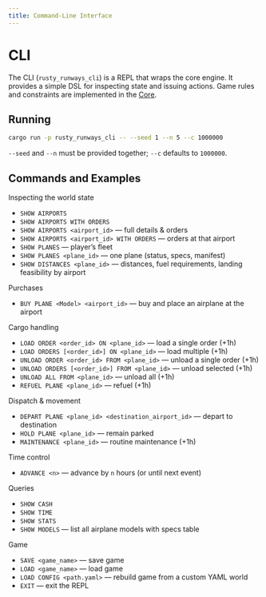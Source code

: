 ```yaml
---
title: Command‑Line Interface
---
```


# CLI

The CLI (`rusty_runways_cli`) is a REPL that wraps the core engine. It provides a simple DSL for inspecting state and issuing actions. Game rules and constraints are implemented in the [Core](../core/index.md).

## Running

```bash
cargo run -p rusty_runways_cli -- --seed 1 --n 5 --c 1000000
```

`--seed` and `--n` must be provided together; `--c` defaults to `1000000`.

## Commands and Examples

Inspecting the world state

- `SHOW AIRPORTS`
- `SHOW AIRPORTS WITH ORDERS`
- `SHOW AIRPORTS <airport_id>` — full details & orders
- `SHOW AIRPORTS <airport_id> WITH ORDERS` — orders at that airport
- `SHOW PLANES` — player’s fleet
- `SHOW PLANES <plane_id>` — one plane (status, specs, manifest)
- `SHOW DISTANCES <plane_id>` — distances, fuel requirements, landing feasibility by airport

Purchases

- `BUY PLANE <Model> <airport_id>` — buy and place an airplane at the airport

Cargo handling

- `LOAD ORDER <order_id> ON <plane_id>` — load a single order (+1h)
- `LOAD ORDERS [<order_id>] ON <plane_id>` — load multiple (+1h)
- `UNLOAD ORDER <order_id> FROM <plane_id>` — unload a single order (+1h)
- `UNLOAD ORDERS [<order_id>] FROM <plane_id>` — unload selected (+1h)
- `UNLOAD ALL FROM <plane_id>` — unload all (+1h)
- `REFUEL PLANE <plane_id>` — refuel (+1h)

Dispatch & movement

- `DEPART PLANE <plane_id> <destination_airport_id>` — depart to destination
- `HOLD PLANE <plane_id>` — remain parked
- `MAINTENANCE <plane_id>` — routine maintenance (+1h)

Time control

- `ADVANCE <n>` — advance by `n` hours (or until next event)

Queries

- `SHOW CASH`
- `SHOW TIME`
- `SHOW STATS`
- `SHOW MODELS` — list all airplane models with specs table

Game

- `SAVE <game_name>` — save game
- `LOAD <game_name>` — load game
- `LOAD CONFIG <path.yaml>` — rebuild game from a custom YAML world
- `EXIT` — exit the REPL
